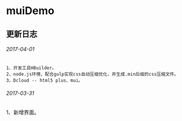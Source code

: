 # muiDemo

## 更新日志
###### 2017-04-01
	1、开发工具HBuilder。
	2、node.js环境，配合gulp实现css自动压缩优化，并生成.min后缀的css压缩文件。
	3、Dcloud -- html5 plus、mui。

###### 2017-03-31
1、新增界面。
